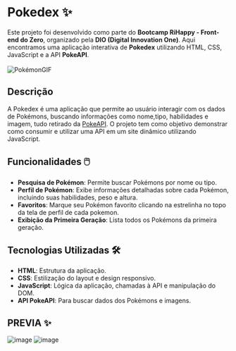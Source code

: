 # Pokedex ✨

Este projeto foi desenvolvido como parte do **Bootcamp RiHappy - Front-end do Zero**, organizado pela **DIO (Digital Innovation One)**. 
Aqui encontramos uma aplicação interativa de **Pokedex** utilizando HTML, CSS, JavaScript e a API **PokeAPI**. 
<br> <br>
![PokémonGIF](https://github.com/user-attachments/assets/28ce0a12-7298-4239-821d-bfc00dcf49f4)

## Descrição 
A Pokedex é uma aplicação que permite ao usuário interagir com os dados de Pokémons, buscando informações como nome,tipo, habilidades e imagem,
tudo retirado da [PokeAPI](https://pokeapi.co/). O projeto tem como objetivo demonstrar como consumir e utilizar uma API em um site dinâmico utilizando JavaScript.

## Funcionalidades 🖱️

- **Pesquisa de Pokémon**: Permite buscar Pokémons por nome ou tipo.
- **Perfil de Pokémon**: Exibe informações detalhadas sobre cada Pokémon, incluindo suas habilidades, peso e altura.
- **Favoritos**: Marque seu Pokémon favorito clicando na estrelinha no topo da tela de perfil de cada pokemon.
- **Exibição da Primeira Geração**: Lista todos os Pokémons da primeira geração.

## Tecnologias Utilizadas 🛠️

- **HTML**: Estrutura da aplicação.
- **CSS**: Estilização do layout e design responsivo.
- **JavaScript**: Lógica da aplicação, chamadas à API e manipulação do DOM.
- **API PokeAPI**: Para buscar dados dos Pokémons e imagens.

## PREVIA ✨
![image](https://github.com/user-attachments/assets/0fecbcfc-97ef-40f0-951a-4a4990de7951)
![image](https://github.com/user-attachments/assets/1475e4bf-3a55-4854-8e27-9e2803c90b50)

